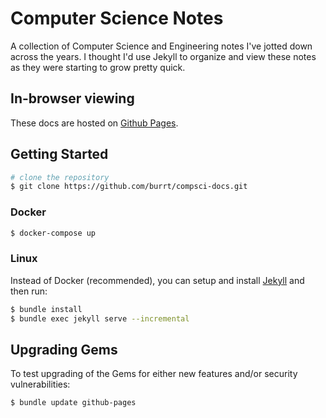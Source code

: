 # Computer Science Notes

A collection of Computer Science and Engineering notes I've jotted down across the years.
I thought I'd use Jekyll to organize and view these notes as they were starting to grow pretty quick.

## In-browser viewing

These docs are hosted on [Github Pages](https://burrt.github.io/compsci-docs/).

## Getting Started

```sh
# clone the repository
$ git clone https://github.com/burrt/compsci-docs.git
```

### Docker

```bash
$ docker-compose up
```

### Linux

Instead of Docker (recommended), you can setup and install [Jekyll](https://jekyllrb.com/docs/) and then run:

```bash
$ bundle install
$ bundle exec jekyll serve --incremental
```

## Upgrading Gems

To test upgrading of the Gems for either new features and/or security vulnerabilities:

```bash
$ bundle update github-pages
```
